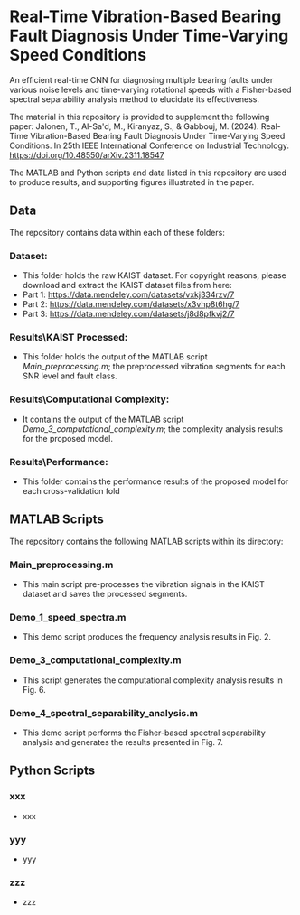 # Real-Time Vibration-Based Bearing Fault Diagnosis Under Time-Varying Speed Conditions
An efficient real-time CNN for diagnosing multiple bearing faults under various noise levels and time-varying rotational speeds with a Fisher-based spectral separability analysis method to elucidate its effectiveness.

The material in this repository is provided to supplement the following paper:
Jalonen, T., Al-Sa'd, M., Kiranyaz, S., & Gabbouj, M. (2024). Real-Time Vibration-Based Bearing Fault Diagnosis Under Time-Varying Speed Conditions. In 25th IEEE International Conference on Industrial Technology. https://doi.org/10.48550/arXiv.2311.18547

The MATLAB and Python scripts and data listed in this repository are used to produce results, and supporting figures illustrated in the paper.

## Data
The repository contains data within each of these folders:
### Dataset:
-   This folder holds the raw KAIST dataset. For copyright reasons, please download and extract the KAIST dataset files from here:
-   Part 1: https://data.mendeley.com/datasets/vxkj334rzv/7
-   Part 2: https://data.mendeley.com/datasets/x3vhp8t6hg/7
-   Part 3: https://data.mendeley.com/datasets/j8d8pfkvj2/7
### Results\KAIST Processed:
-   This folder holds the output of the MATLAB script *Main_preprocessing.m*; the preprocessed vibration segments for each SNR level and fault class.
### Results\Computational Complexity:
-   It contains the output of the MATLAB script *Demo_3_computational_complexity.m*; the complexity analysis results for the proposed model.
### Results\Performance:
-   This folder contains the performance results of the proposed model for each cross-validation fold

## MATLAB Scripts
The repository contains the following MATLAB scripts within its directory:
### Main_preprocessing.m
-   This main script pre-processes the vibration signals in the KAIST dataset and saves the processed segments.
### Demo_1_speed_spectra.m
-   This demo script produces the frequency analysis results in Fig. 2.
### Demo_3_computational_complexity.m
-   This script generates the computational complexity analysis results in Fig. 6.
### Demo_4_spectral_separability_analysis.m
-   This demo script performs the Fisher-based spectral separability analysis and generates the results presented in Fig. 7.

## Python Scripts
### xxx
-   xxx
### yyy
-   yyy
### zzz
-   zzz
